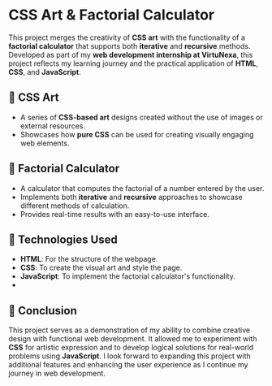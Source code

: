 # CSS Art & Factorial Calculator  

This project merges the creativity of **CSS art** with the functionality of a **factorial calculator** that supports both **iterative** and **recursive** methods. Developed as part of my **web development internship at VirtuNexa**, this project reflects my learning journey and the practical application of **HTML**, **CSS**, and **JavaScript**.

## 🎨 CSS Art  
- A series of **CSS-based art** designs created without the use of images or external resources.  
- Showcases how **pure CSS** can be used for creating visually engaging web elements.

## 🔢 Factorial Calculator  
- A calculator that computes the factorial of a number entered by the user.  
- Implements both **iterative** and **recursive** approaches to showcase different methods of calculation.  
- Provides real-time results with an easy-to-use interface.

## 🚀 Technologies Used  
- **HTML**: For the structure of the webpage.  
- **CSS**: To create the visual art and style the page.  
- **JavaScript**: To implement the factorial calculator's functionality.
- 
## 🏁 Conclusion  
This project serves as a demonstration of my ability to combine creative design with functional web development. It allowed me to experiment with **CSS** for artistic expression and to develop logical solutions for real-world problems using **JavaScript**. I look forward to expanding this project with additional features and enhancing the user experience as I continue my journey in web development.



